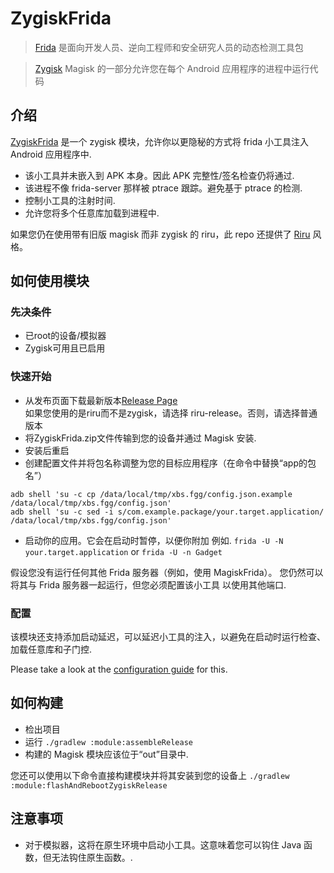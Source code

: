# ZygiskFrida

> [Frida](https://frida.re) 是面向开发人员、逆向工程师和安全研究人员的动态检测工具包

> [Zygisk](https://github.com/topjohnwu/Magisk) Magisk 的一部分允许您在每个 Android 应用程序的进程中运行代码


## 介绍

[ZygiskFrida](README.md) 是一个 zygisk 模块，允许你以更隐秘的方式将 frida 小工具注入 Android 应用程序中.

- 该小工具并未嵌入到 APK 本身。因此 APK 完整性/签名检查仍将通过.
- 该进程不像 frida-server 那样被 ptrace 跟踪。避免基于 ptrace 的检测.
- 控制小工具的注射时间.
- 允许您将多个任意库加载到进程中.

如果您仍在使用带有旧版 magisk 而非 zygisk 的 riru，此 repo 还提供了 [Riru](https://github.com/RikkaApps/Riru) 风格。

## 如何使用模块

### 先决条件
- 已root的设备/模拟器
- Zygisk可用且已启用

### 快速开始
- 从发布页面下载最新版本[Release Page](https://github.com/lwjjike/ZygiskFrida/releases)\
  如果您使用的是riru而不是zygisk，请选择 riru-release。否则，请选择普通版本
- 将ZygiskFrida.zip文件传输到您的设备并通过 Magisk 安装.
- 安装后重启
- 创建配置文件并将包名称调整为您的目标应用程序（在命令中替换“app的包名”）
```shell
adb shell 'su -c cp /data/local/tmp/xbs.fgg/config.json.example /data/local/tmp/xbs.fgg/config.json'
adb shell 'su -c sed -i s/com.example.package/your.target.application/ /data/local/tmp/xbs.fgg/config.json'
```
- 启动你的应用。它会在启动时暂停，以便你附加
  例如. `frida -U -N your.target.application` or `frida -U -n Gadget`

假设您没有运行任何其他 Frida 服务器（例如，使用 MagiskFrida）。
您仍然可以将其与 Frida 服务器一起运行，但您必须配置该小工具
以使用其他端口.

### 配置

该模块还支持添加启动延迟，可以延迟小工具的注入，以避免在启动时运行检查、加载任意库和子门控.

Please take a look at the [configuration guide](docs/advanced_config.md) for this.

## 如何构建

- 检出项目
- 运行 `./gradlew :module:assembleRelease`
- 构建的 Magisk 模块应该位于“out”目录中.

您还可以使用以下命令直接构建模块并将其安装到您的设备上 `./gradlew :module:flashAndRebootZygiskRelease`

## 注意事项

- 对于模拟器，这将在原生环境中启动小工具。这意味着您可以钩住 Java 函数，但无法钩住原生函数。.

